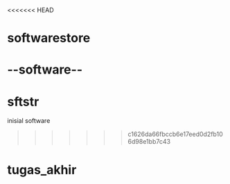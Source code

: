 <<<<<<< HEAD
# softwarestore
--software--
=======
# sftstr
inisial software
>>>>>>> c1626da66fbccb6e17eed0d2fb106d98e1bb7c43
# tugas_akhir
